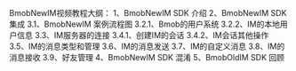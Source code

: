 BmobNewIM视频教程大纲：
1、BmobNewIM SDK 介绍
2、BmobNewIM SDK 集成
3.1、BmobNewIM 案例流程图
3.2.1、Bmob的用户系统
3.2.2、IM的本地用户信息
3.3、IM服务器的连接
3.4.1、创建IM的会话
3.4.2、IM会话其他操作
3.5、IM的消息类型和管理
3.6、IM的消息发送
3.7、IM的自定义消息
3.8、IM的消息接收
3.9、好友管理
4、BmobNewIM SDK 混淆
5、BmobOldIM SDK 回顾


